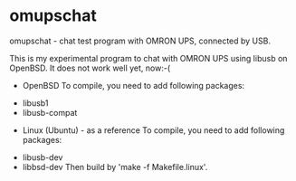 omupschat
=========

omupschat - chat test program with OMRON UPS, connected by USB.

This is my experimental program to chat with OMRON UPS using libusb on OpenBSD.
It does not work well yet, now:-(

* OpenBSD
To compile, you need to add following packages:
- libusb1
- libusb-compat

* Linux (Ubuntu) - as a reference
To compile, you need to add following packages:
- libusb-dev
- libbsd-dev
Then build by 'make -f Makefile.linux'.
